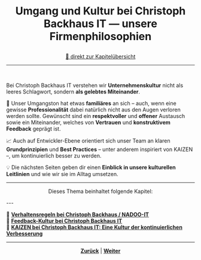 # <p align="center">Umgang und Kultur bei Christoph Backhaus IT — unsere Firmenphilosophien</p>

<p align="center">
<a href="#dieses-thema-beinhaltet-folgende-kapitel">🚀 direkt zur Kapitelübersicht</a>
</p>

---
<br>

Bei Christoph Backhaus IT verstehen wir **Unternehmenskultur** nicht als leeres Schlagwort, sondern **als gelebtes Miteinander**. 

👐 Unser Umgangston hat etwas **familiäres** an sich – auch, wenn eine gewisse **Professionalität** dabei natürlich nicht aus den Augen verloren werden sollte. Gewünscht sind ein **respektvoller** und **offener** Austausch sowie ein Miteinander, welches von **Vertrauen** und **konstruktivem Feedback** geprägt ist. 

📈 Auch auf Entwickler-Ebene orientiert sich unser Team an klaren **Grundprinzipien** und **Best Practices** – unter anderem inspiriert von KAIZEN –, um kontinuierlich besser zu werden. 

💡 Die nächsten Seiten geben dir einen **Einblick in unsere kulturellen Leitlinien** und wie wir sie im Alltag umsetzen.

---

 <p align="center">Dieses Thema beinhaltet folgende Kapitel:</p>
---

🔹 [**Verhaltensregeln bei Christoph Backhaus / NADOO-IT**](/docs/01-organisation/08-firmenphilosophie/01-verhaltensregeln/README.md) </br>
🔹 [**Feedback-Kultur bei Christoph Backhaus IT**](/docs/01-organisation/08-firmenphilosophie/02-feedback-kultur/README.md) </br>
🔹 [**KAIZEN bei Christoph Backhaus IT: Eine Kultur der kontinuierlichen Verbesserung**](/docs/01-organisation/08-firmenphilosophie/03-kaizen/README.md) </br>

---

<p align="center">
<a href="/docs/01-organisation/07-datenschutz/README.md"><strong>Zurück</strong></a> | 
<a href="/docs/01-organisation/08-firmenphilosophie/01-verhaltensregeln/README.md"><strong>Weiter</strong></a>
</p>
